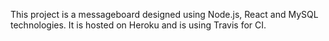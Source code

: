 This project is a messageboard designed using Node.js, React and MySQL technologies. It is hosted on Heroku and is using Travis for CI.
